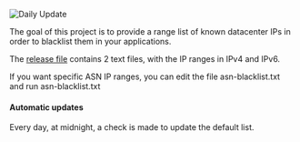 ![Daily Update](https://github.com/StephaneBour/ips-from-asn/workflows/Daily%20Update/badge.svg)

The goal of this project is to provide a range list of known datacenter IPs in order to blacklist them in your applications.

The [release file](https://github.com/StephaneBour/ips-from-asn/releases/latest/download/release.zip) contains 2 text files, with the IP ranges in IPv4 and IPv6.

If you want specific ASN IP ranges, you can edit the file asn-blacklist.txt and run asn-blacklist.txt


#### Automatic updates

Every day, at midnight, a check is made to update the default list.
